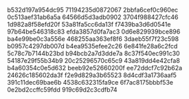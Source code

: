 b532d197a954dc95
71194235d0872067
2bbfa6cef0c960ec
0c513aef31ab6a5a
64566d5d3adb0902
3704f988427cfc46
1d982a8f58efd20f
53a81fa5cc6da13f
f7439ba3d6d0541e
97b64be546318c83
efda3857d0fa7ac3
0d6e829939bce896
ba4e99be0c3a556e
468255aa363ef8f6
3daeb55f7f23c598
b0957c4297db007d
b4ea9535efee2c26
6e841fe28a6c2fcd
5c78c7b7144b23bd
b94bcb2a7d3dde7a
8c37f540ec991c30
54187e29f55b34b9
20c25296570c65c9
43a819dd4e42cfa8
b4a60354c0e5d632
beeb92e52660200f
ee72ddcf7c92b62a
24626c185602da3f
f2e9d829a3b65523
8d4cdf3a1736aaf5
391c11dec69bae6b
4538c632315fa9ce
6f7ac8175bbbf53e
0e2bd2ccffc59fdd
919c69d2c3cdfb74
